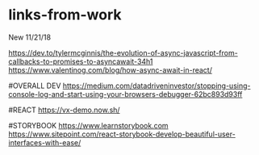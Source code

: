 # links-from-work
New 11/21/18  

https://dev.to/tylermcginnis/the-evolution-of-async-javascript-from-callbacks-to-promises-to-asyncawait-34h1
https://www.valentinog.com/blog/how-async-await-in-react/







#OVERALL DEV
https://medium.com/datadriveninvestor/stopping-using-console-log-and-start-using-your-browsers-debugger-62bc893d93ff

#REACT
https://vx-demo.now.sh/



#STORYBOOK 
https://www.learnstorybook.com
https://www.sitepoint.com/react-storybook-develop-beautiful-user-interfaces-with-ease/


